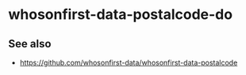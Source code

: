 # whosonfirst-data-postalcode-do

## See also

* https://github.com/whosonfirst-data/whosonfirst-data-postalcode
